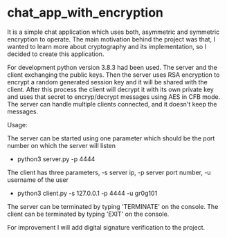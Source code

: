 # chat_app_with_encryption
It is a simple chat application which uses both, asymmetric and symmetric encryption to operate. The main motivation behind the project was that, I wanted to learn more about cryptography and its implementation, so I decided to create this application.

For development python version 3.8.3 had been used. The server and the client exchanging the public keys. Then the server uses RSA encryption to encrypt a random generated session key and it will be shared with the client. After this process the client will decrypt it with its own private key and uses that secret to encryp/decrypt messages using AES in CFB mode. The server can handle multiple clients connected, and it doesn't keep the messages.

Usage:

The server can be started using one parameter which should be the port number on which the server will listen
- python3 server.py -p 4444

The client has three parameters, -s server ip, -p server port number, -u username of the user
- python3 client.py -s 127.0.0.1 -p 4444 -u gr0g101

The server can be terminated by typing 'TERMINATE' on the console.
The client can be terminated by typing 'EXIT' on the console.

For improvement I will add digital signature verification to the project.

